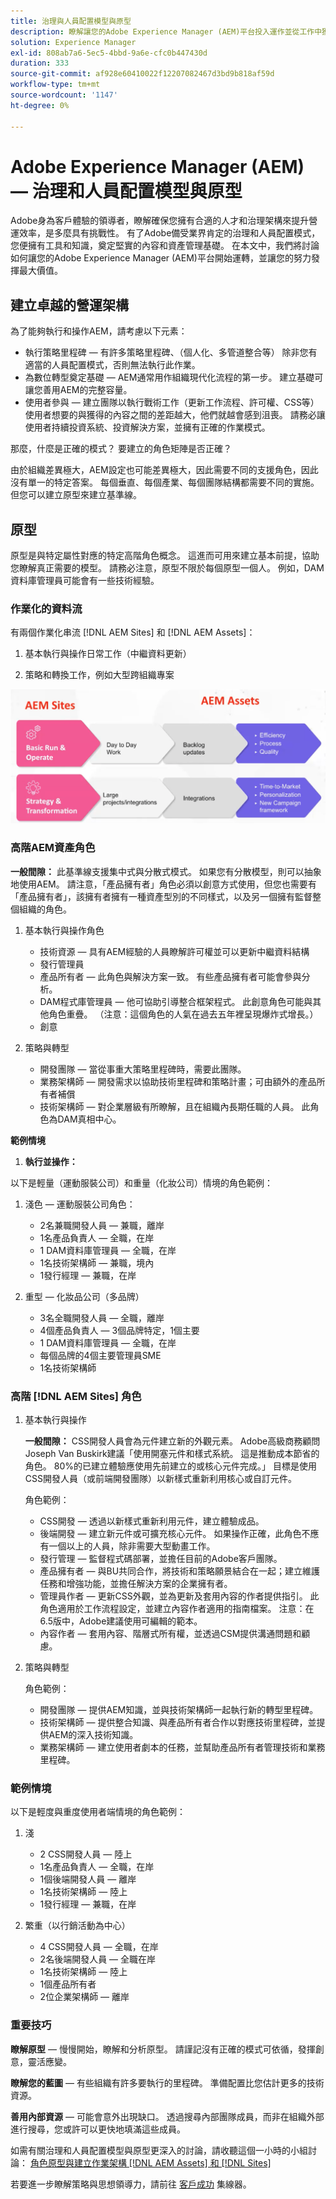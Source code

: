 ```yaml
---
title: 治理與人員配置模型與原型
description: 瞭解讓您的Adobe Experience Manager (AEM)平台投入運作並從工作中獲取最大價值的方法。
solution: Experience Manager
exl-id: 808ab7a6-5ec5-4bbd-9a6e-cfc0b447430d
duration: 333
source-git-commit: af928e60410022f12207082467d3bd9b818af59d
workflow-type: tm+mt
source-wordcount: '1147'
ht-degree: 0%

---
```


# Adobe Experience Manager (AEM) — 治理和人員配置模型與原型

Adobe身為客戶體驗的領導者，瞭解確保您擁有合適的人才和治理架構來提升營運效率，是多麼具有挑戰性。 有了Adobe備受業界肯定的治理和人員配置模式，您便擁有工具和知識，奠定堅實的內容和資產管理基礎。 在本文中，我們將討論如何讓您的Adobe Experience Manager (AEM)平台開始運轉，並讓您的努力發揮最大價值。

## 建立卓越的營運架構

為了能夠執行和操作AEM，請考慮以下元素：

* 執行策略里程碑 — 有許多策略里程碑、（個人化、多管道整合等） 除非您有適當的人員配置模式，否則無法執行此作業。
* 為數位轉型奠定基礎 — AEM通常用作組織現代化流程的第一步。 建立基礎可讓您善用AEM的完整容量。
* 使用者參與 — 建立團隊以執行戰術工作（更新工作流程、許可權、CSS等） 使用者想要的與獲得的內容之間的差距越大，他們就越會感到沮喪。 請務必讓使用者持續投資系統、投資解決方案，並擁有正確的作業模式。

那麼，什麼是正確的模式？ 要建立的角色矩陣是否正確？

由於組織差異極大，AEM設定也可能差異極大，因此需要不同的支援角色，因此沒有單一的特定答案。 每個垂直、每個產業、每個團隊結構都需要不同的實施。 但您可以建立原型來建立基準線。

## 原型

原型是與特定屬性對應的特定高階角色概念。 這進而可用來建立基本前提，協助您瞭解真正需要的模型。 請務必注意，原型不限於每個原型一個人。 例如，DAM資料庫管理員可能會有一些技術經驗。

### 作業化的資料流

有兩個作業化串流 [!DNL AEM Sites] 和 [!DNL AEM Assets]：

1. 基本執行與操作日常工作（中繼資料更新）

1. 策略和轉換工作，例如大型跨組織專案

![作業化資料流](assets/streams-of-operationalization.png)

### 高階AEM資產角色

**一般間隙：** 此基準線支援集中式與分散式模式。 如果您有分散模型，則可以抽象地使用AEM。 請注意，「產品擁有者」角色必須以創意方式使用，但您也需要有「產品擁有者」，該擁有者擁有一種資產型別的不同樣式，以及另一個擁有監督整個組織的角色。

1. 基本執行與操作角色

   * 技術資源 — 具有AEM經驗的人員瞭解許可權並可以更新中繼資料結構
   * 發行管理員
   * 產品所有者 — 此角色與解決方案一致。 有些產品擁有者可能會參與分析。
   * DAM程式庫管理員 — 他可協助引導整合框架程式。 此創意角色可能與其他角色重疊。 （注意：這個角色的人氣在過去五年裡呈現爆炸式增長。）
   * 創意

1. 策略與轉型

   * 開發團隊 — 當從事重大策略里程碑時，需要此團隊。
   * 業務架構師 — 開發需求以協助技術里程碑和策略計畫；可由額外的產品所有者補償
   * 技術架構師 — 對企業層級有所瞭解，且在組織內長期任職的人員。 此角色為DAM真相中心。

**範例情境**

1. **執行並操作：**

以下是輕量（運動服裝公司）和重量（化妝公司）情境的角色範例：

1. 淺色 — 運動服裝公司角色：

   * 2名兼職開發人員 — 兼職，離岸
   * 1名產品負責人 — 全職，在岸
   * 1 DAM資料庫管理員 — 全職，在岸
   * 1名技術架構師 — 兼職，境內
   * 1發行經理 — 兼職，在岸

1. 重型 — 化妝品公司（多品牌）

   * 3名全職開發人員 — 全職，離岸
   * 4個產品負責人 — 3個品牌特定，1個主要
   * 1 DAM資料庫管理員 — 全職，在岸
   * 每個品牌的4個主要管理員SME
   * 1名技術架構師

### 高階 [!DNL AEM Sites] 角色

1. 基本執行與操作

   **一般間隙：** CSS開發人員會為元件建立新的外觀元素。 Adobe高級商務顧問Joseph Van Buskirk建議「使用開塞元件和樣式系統。 這是推動成本節省的角色。 80%的已建立體驗應使用先前建立的或核心元件完成。」 目標是使用CSS開發人員（或前端開發團隊）以新樣式重新利用核心或自訂元件。

   角色範例：

   * CSS開發 — 透過以新樣式重新利用元件，建立體驗成品。
   * 後端開發 — 建立新元件或可擴充核心元件。 如果操作正確，此角色不應有一個以上的人員，除非需要大型動畫工作。
   * 發行管理 — 監督程式碼部署，並擔任目前的Adobe客戶團隊。
   * 產品擁有者 — 與BU共同合作，將技術和策略願景結合在一起；建立維護任務和增強功能，並擔任解決方案的企業擁有者。
   * 管理員作者 — 更新CSS外觀，並為更新及套用內容的作者提供指引。 此角色適用於工作流程設定，並建立內容作者適用的指南檔案。 注意：在6.5版中，Adobe建議使用可編輯的範本。
   * 內容作者 — 套用內容、階層式所有權，並透過CSM提供溝通問題和顧慮。

1. 策略與轉型

   角色範例：

   * 開發團隊 — 提供AEM知識，並與技術架構師一起執行新的轉型里程碑。
   * 技術架構師 — 提供整合知識、與產品所有者合作以對應技術里程碑，並提供AEM的深入技術知識。
   * 業務架構師 — 建立使用者劇本的任務，並幫助產品所有者管理技術和業務里程碑。

### 範例情境

以下是輕度與重度使用者端情境的角色範例：

1. 淺

   * 2 CSS開發人員 — 陸上
   * 1名產品負責人 — 全職，在岸
   * 1個後端開發人員 — 離岸
   * 1名技術架構師 — 陸上
   * 1發行經理 — 兼職，在岸

1. 繁重（以行銷活動為中心）

   * 4 CSS開發人員 — 全職，在岸
   * 2名後端開發人員 — 全職在岸
   * 1名技術架構師 — 陸上
   * 1個產品所有者
   * 2位企業架構師 — 離岸

### 重要技巧

**瞭解原型**  — 慢慢開始，瞭解和分析原型。 請謹記沒有正確的模式可依循，發揮創意，靈活應變。

**瞭解您的藍圖**  — 有些組織有許多要執行的里程碑。 準備配置比您估計更多的技術資源。

**善用內部資源**  — 可能會意外出現缺口。 透過搜尋內部團隊成員，而非在組織外部進行搜尋，您或許可以更快地填滿這些成員。

如需有關治理和人員配置模型與原型更深入的討論，請收聽這個一小時的小組討論： [角色原型與建立作業架構 [!DNL AEM Assets] 和 [!DNL Sites]](https://adobecustomersuccess.adobeconnect.com/p8ml5nmy0758mp4/)

若要進一步瞭解策略與思想領導力，請前往 [客戶成功](https://experienceleague.adobe.com/docs/customer-success/customer-success/overview.html) 集線器。
